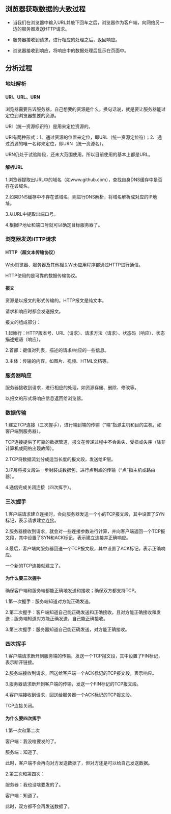 ## 浏览器获取数据的大致过程

* 当我们在浏览器中输入URL并敲下回车之后，浏览器作为客户端，向网络另一边的服务器发送HTTP请求。

* 服务器接收到请求，进行相应的处理之后，返回响应。

* 浏览器接收到响应，将响应中的数据处理后显示在页面中。

## 分析过程

### 地址解析

#### URI、URL、URN

浏览器需要告诉服务器，自己想要的资源是什么，换句话说，就是要让服务器能过定位到浏览器想要的资源。

URI（统一资源标识符）是用来定位资源的。

URI有两种形式：1、通过资源的位置来定位，即URL（统一资源定位符）；2、通过资源的唯一名称来定位，即URN（统一资源名）。

URN仍处于试验阶段，还未大范围使用，所以目前使用的基本上都是URL。

#### 解析URL

1.浏览器提取出URL中的域名（如www.github.com），查找自身DNS缓存中是否存在该域名。

2.如果DNS缓存中不存在该域名，则进行DNS解析，将域名解析成对应的IP地址。

3.从URL中提取出端口号。

4.根据IP地址和端口号就可以确定目标服务器了。

### 浏览器发送HTTP请求

#### HTTP（超文本传输协议）

Web浏览器、服务器及其他相关Web应用程序都通过HTTP进行通信。

HTTP使用的是可靠的数据传输协议。

#### 报文

资源是以报文的形式传输的。HTTP报文是纯文本。

请求和响应时都会发送报文。

报文的组成部分：

1.起始行：HTTP版本号、URL（请求）、请求方法（请求）、状态码（响应）、状态描述短语（响应）。

2.首部：键值对列表，描述的请求/响应的一些信息。

3.主体：传输的内容，如图片、视频、HTML文档等。

### 服务器响应

服务器接收到请求，进行相应的处理，如资源存储、删除、修改等。

以报文的形式将响应信息返回给浏览器。

### 数据传输

1.建立TCP连接（三次握手），进行端到端的传输（“端”指源主机和目的主机，如客户端到服务器）。

TCP连接提供了可靠的数据管道，报文在传递过程中不会丢失、受损或失序（除非计算机或网络出现故障）。

2.TCP将数据流划分成适当长度的报文段，发送给IP层。

3.IP层将报文段进一步封装成数据包，进行点到点的传输（“点”指主机或路由器）。

4.通信完成关闭连接（四次挥手）。

### 三次握手

1.客户端请求建立连接时，会向服务器发送一个小的TCP报文段，其中设置了SYN标记，表示请求建立连接。

2.服务器接收到请求，就会对一些连接参数进行计算，并向客户端返回一个TCP报文段，其中设置了SYN和ACK标记，表示建立连接并正确响应。

3.最后，客户端向服务器回送一个TCP报文段，其中设置了ACK标记，表示正确响应。

一个新的TCP连接就建立了。

#### 为什么要三次握手

确保客户端和服务端都能正确地发送和接收；确保双方都支持TCP。

1.第一次握手：服务端知道对方能正确发送。

2.第二次握手：客户端知道自己能正确发送和正确接收，且对方能正确接收和发送；服务端知道对方能正确发送，自己能正确接收。

3.第三次握手：服务器知道自己能正确发送，对方能正确接收。

### 四次挥手

1.客户端请求断开到服务端的传输，发送一个TCP报文段，其中设置了FIN标记，表示断开链接。

2.服务端接收到请求，回送给客户端一个ACK标记的TCP报文段，表示响应。

3.服务器请求断开到客户端的传输，发送一个FIN标记的TCP报文段。

4.客户端接收到请求，回送给服务器一个ACK标记的TCP报文段。

TCP连接关闭。

#### 为什么要四次挥手

1.第一次和第二次

客户端：我没啥要发的了。

服务端：知道了。

此时，客户端不会再向对方发送数据了，但对方还是可以给自己发送数据。

2.第三次和第四次：

服务器：我也没啥要发的了。

客户端：知道了。

此时，双方都不会再发送数据了。